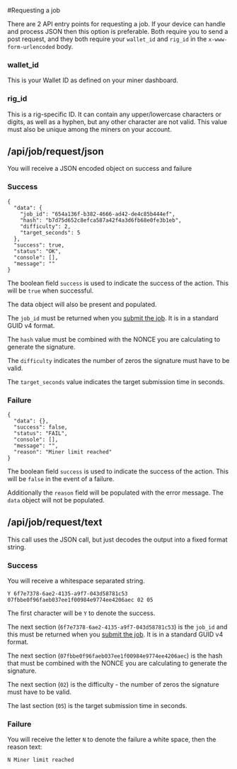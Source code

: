 #Requesting a job

There are 2 API entry points for requesting a job. If your device can handle and process JSON then this option is preferable. Both require you to send a post request, and they both require your `wallet_id` and `rig_id` in the `x-www-form-urlencoded` body.

### wallet_id

This is your Wallet ID as defined on your miner dashboard.

### rig_id

This is a rig-specific ID. It can contain any upper/lowercase characters or digits, as well as a hyphen, but any other character are not valid. This value must also be unique among the miners on your account.

## /api/job/request/json

You will receive a JSON encoded object on success and failure

### Success

```
{
  "data": {
    "job_id": "654a136f-b382-4666-ad42-de4c85b444ef",
    "hash": "b7d75d652c8efca587a42f4a3d6fb68e0fe3b1eb",
    "difficulty": 2,
    "target_seconds": 5
  },
  "success": true,
  "status": "OK",
  "console": [],
  "message": ""
}
```

The boolean field `success` is used to indicate the success of the action. This will be `true` when successful.

The data object will also be present and populated.

The `job_id` must be returned when you [submit the job](/wiki/api/job/submit). It is in a standard GUID v4 format.

The `hash` value must be combined with the NONCE you are calculating to generate the signature.

The `difficulty` indicates the number of zeros the signature must have to be valid.

The `target_seconds` value indicates the target submission time in seconds.

### Failure

```
{
  "data": {},
  "success": false,
  "status": "FAIL",
  "console": [],
  "message": "",
  "reason": "Miner limit reached"
}
```

The boolean field `success` is used to indicate the success of the action. This will be `false` in the event of a failure. 

Additionally the `reason` field will be populated with the error message. The `data` object will not be populated.


## /api/job/request/text

This call uses the JSON call, but just decodes the output into a fixed format string. 

### Success

You will receive a whitespace separated string.

```
Y 6f7e7378-6ae2-4135-a9f7-043d58781c53 07fbbe0f96faeb037ee1f00984e9774ee4206aec 02 05
```

The first character will be `Y` to denote the success.

The next section (`6f7e7378-6ae2-4135-a9f7-043d58781c53`) is the `job_id` and this must be returned when you [submit the job](/wiki/api/job/submit). It is in a standard GUID v4 format.

The next section (`07fbbe0f96faeb037ee1f00984e9774ee4206aec`) is the hash that must be combined with the NONCE you are calculating to generate the signature.

The next section (`02`) is the difficulty - the number of zeros the signature must have to be valid.

The last section (`05`) is the target submission time in seconds.

### Failure

You will receive the letter `N` to denote the failure a white space, then the reason text:

```
N Miner limit reached 
```